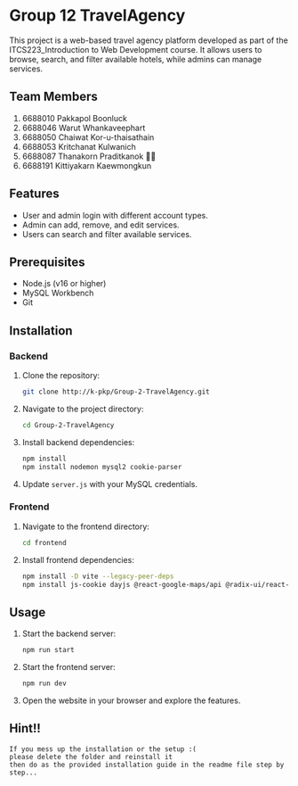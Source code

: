 # Group 12 TravelAgency

This project is a web-based travel agency platform developed as part of the ITCS223_Introduction to Web Development course. It allows users to browse, search, and filter available hotels, while admins can manage services.

## Team Members

1. 6688010 Pakkapol Boonluck
2. 6688046 Warut Whankaveephart
3. 6688050 Chaiwat Kor-u-thaisathain
4. 6688053 Kritchanat Kulwanich
5. 6688087 Thanakorn Praditkanok 🖕🏿
6. 6688191 Kittiyakarn Kaewmongkun

## Features

- User and admin login with different account types.
- Admin can add, remove, and edit services.
- Users can search and filter available services.

## Prerequisites

- Node.js (v16 or higher)
- MySQL Workbench
- Git

## Installation

### Backend

1. Clone the repository:
    ```bash
    git clone http://k-pkp/Group-2-TravelAgency.git
    ```
2. Navigate to the project directory:
    ```bash
    cd Group-2-TravelAgency
    ```
3. Install backend dependencies:
    ```bash
    npm install
    npm install nodemon mysql2 cookie-parser
    ```
4. Update `server.js` with your MySQL credentials.

### Frontend

1. Navigate to the frontend directory:
    ```bash
    cd frontend
    ```
2. Install frontend dependencies:
    ```bash
    npm install -D vite --legacy-peer-deps
    npm install js-cookie dayjs @react-google-maps/api @radix-ui/react-select --legacy-peer-deps
    ```

## Usage

1. Start the backend server:
    ```bash
    npm run start
    ```
2. Start the frontend server:
    ```bash
    npm run dev
    ```
3. Open the website in your browser and explore the features.

## Hint!!
    If you mess up the installation or the setup :(
    please delete the folder and reinstall it 
    then do as the provided installation guide in the readme file step by step... 
